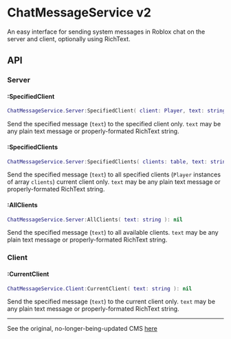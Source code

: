 # ChatMessageService v2

An easy interface for sending system messages in Roblox chat on the server and client, optionally using RichText.

## API

### Server

#### :SpecifiedClient

```lua
ChatMessageService.Server:SpecifiedClient( client: Player, text: string ): nil
```

Send the specified message (`text`) to the specified client only. `text` may be any plain text message or properly-formated RichText string.

#### :SpecifiedClients

```lua
ChatMessageService.Server:SpecifiedClients( clients: table, text: string ): nil
```

Send the specified message (`text`) to all specified clients (`Player` instances of array `clients`) current client only. `text` may be any plain text message or properly-formated RichText string.

#### :AllClients

```lua
ChatMessageService.Server:AllClients( text: string ): nil
```

Send the specified message (`text`) to all available clients. `text` may be any plain text message or properly-formated RichText string.

### Client

#### :CurrentClient

```lua
ChatMessageService.Client:CurrentClient( text: string ): nil
```

Send the specified message (`text`) to the current client only. `text` may be any plain text message or properly-formated RichText string.

---

See the original, no-longer-being-updated CMS [here](https://github.com/ayvacs/ChatMessageService/)